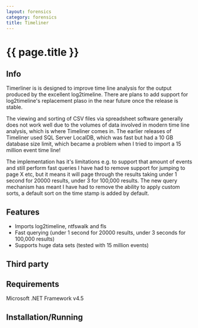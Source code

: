 ```yaml
---
layout: forensics
category: forensics
title: Timeliner
---
```


# {{ page.title }} #

## Info ##

Timerliner is is designed to improve time line analysis for the output produced by the excellent log2timeline. There are plans to add support for log2timeline's replacement plaso in the near future once the release is stable.

The viewing and sorting of CSV files via spreadsheet software generally does not work well due to the volumes of data involved in modern time line analysis, which is where Timeliner comes in. The earlier releases of Timeliner used SQL Server LocalDB, which was fast but had a 10 GB database size limit, which became a problem when I tried to import a 15 million event time line! 

The implementation has it's limitations e.g. to support that amount of events and still perform fast queries I have had to remove support for jumping to page X etc, but it means it will page through the results taking under 1 second for 20000 results, under 3 for 100,000 results. The new query mechanism has meant I have had to remove the ability to apply custom sorts, a default sort on the time stamp is added by default. 

## Features ##

- Imports log2timeline, ntfswalk and fls
- Fast querying (under 1 second for 20000 results, under 3 seconds for 100,000 results)
- Supports huge data sets (tested with 15 million events)

## Third party ##



## Requirements ##

Microsoft .NET Framework v4.5 

## Installation/Running ##




